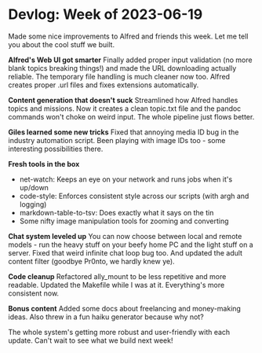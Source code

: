# Devlog: Week of 2023-06-19

Made some nice improvements to Alfred and friends this week. Let me tell you about the cool stuff we built.

**Alfred's Web UI got smarter**
Finally added proper input validation (no more blank topics breaking things!) and made the URL downloading actually reliable. The temporary file handling is much cleaner now too. Alfred creates proper .url files and fixes extensions automatically.

**Content generation that doesn't suck**
Streamlined how Alfred handles topics and missions. Now it creates a clean topic.txt file and the pandoc commands won't choke on weird input. The whole pipeline just flows better.

**Giles learned some new tricks**
Fixed that annoying media ID bug in the industry automation script. Been playing with image IDs too - some interesting possibilities there.

**Fresh tools in the box**
- net-watch: Keeps an eye on your network and runs jobs when it's up/down
- code-style: Enforces consistent style across our scripts (with argh and logging)
- markdown-table-to-tsv: Does exactly what it says on the tin
- Some nifty image manipulation tools for zooming and converting

**Chat system leveled up**
You can now choose between local and remote models - run the heavy stuff on your beefy home PC and the light stuff on a server. Fixed that weird infinite chat loop bug too. And updated the adult content filter (goodbye Pr0nto, we hardly knew ye).

**Code cleanup**
Refactored ally_mount to be less repetitive and more readable. Updated the Makefile while I was at it. Everything's more consistent now.

**Bonus content**
Added some docs about freelancing and money-making ideas. Also threw in a fun haiku generator because why not?

The whole system's getting more robust and user-friendly with each update. Can't wait to see what we build next week!
